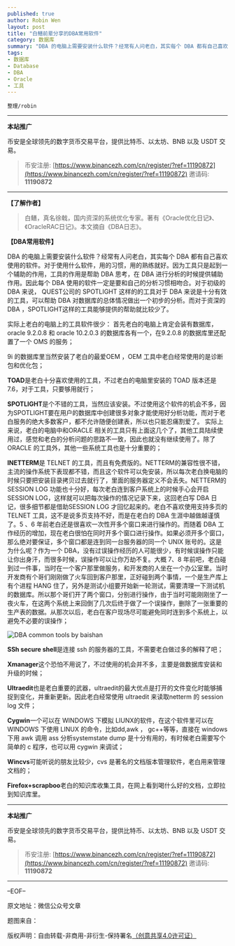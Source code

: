 ```yaml
---
published: true
author: Robin Wen
layout: post
title: "白鳝前辈分享的DBA常用软件"
category: 数据库
summary: "DBA 的电脑上需要安装什么软件？经常有人问老白，其实每个 DBA 都有自己喜欢使用的软件。对于使用什么软件，用的习惯，用的熟练就好。因为工具只是起到一个辅助的作用，工具的作用是帮助 DBA 思考，在 DBA 进行分析的时候提供辅助作用。因此每个 DBA 使用的软件一定是要和自己的分析习惯相吻合。对于初级的 DBA 来说， QUEST公司的 SPOTLIGHT 这样的的工具对于 DBA 来说是十分有效的工具，可以帮助 DBA 对数据库的总体情况做出一个初步的分析。而对于资深的 DBA ，SPOTLIGHT这样的工具能够提供的帮助就比较少了。"
tags:
- 数据库
- Database
- DBA
- Oracle
- 工具
---
```


`整理/robin`

***

**本站推广**

币安是全球领先的数字货币交易平台，提供比特币、以太坊、BNB 以及 USDT 交易。

> 币安注册: [https://www.binancezh.com/cn/register/?ref=11190872](https://www.binancezh.com/cn/register/?ref=11190872)
> 邀请码: **11190872**

***

**【了解作者】**

> 白鳝，真名徐戟，国内资深的系统优化专家。著有《Oracle优化日记》、《OracleRAC日记》。本文摘自《DBA日志》。

**【DBA常用软件】**

DBA 的电脑上需要安装什么软件？经常有人问老白，其实每个 DBA 都有自己喜欢使用的软件。对于使用什么软件，用的习惯，用的熟练就好。因为工具只是起到一个辅助的作用，工具的作用是帮助 DBA 思考，在 DBA 进行分析的时候提供辅助作用。因此每个 DBA 使用的软件一定是要和自己的分析习惯相吻合。对于初级的 DBA 来说， QUEST公司的 SPOTLIGHT 这样的的工具对于 DBA 来说是十分有效的工具，可以帮助 DBA 对数据库的总体情况做出一个初步的分析。而对于资深的 DBA ，SPOTLIGHT这样的工具能够提供的帮助就比较少了。

实际上老白的电脑上的工具软件很少：
首先老白的电脑上肯定会装有数据库，oracle  9.2.0.8 和 oracle  10.2.0.3 的数据库各有一个，在9.2.0.8 的数据库里还配置了一个 OMS 的服务；

9i 的数据库里当然安装了老白的最爱OEM ，OEM 工具中老白经常使用的是诊断包和优化包；

**TOAD**是老白十分喜欢使用的工具，不过老白的电脑里安装的 TOAD 版本还是 7.6，对于工具，只要够用就行；

**SPOTLIGHT**是个不错的工具，当然应该安装。不过使用这个软件的机会不多，因为SPOTLIGHT要在用户的数据库中创建很多对象才能使用好分析功能，而对于老白服务的绝大多数客户，都不允许随便创建表，所以也只能忍痛割爱了。
实际上来说，老白的电脑中和ORACLE 相关的工具只有上面这几个了，其他工具陆续使用过，感觉和老白的分析问题的思路不一致，因此也就没有继续使用了。除了ORACLE 的工具外，其他一些系统工具也是十分重要的；

**lNETTERM**是 TELNET 的工具，而且有免费版的。NETTERM的兼容性很不错，主流的操作系统下表现都不错，而且这个软件可以免安装，所以每次老白换电脑的时候只要把安装目录拷贝过去就行了，里面的服务器定义不会丢失。NETTERM的 SESSION LOG 功能也十分好，每次老白连到客户系统上的时候手心会开启SESSION LOG，这样就可以把每次操作的情况记录下来，这回老白写 DBA 日记，很多细节都是借助SESSION LOG 才回忆起来的。老白不喜欢使用支持多页的TELNET 工具，这不是说多页支持不好，而是在老白的 DBA 生涯中越做越谨慎了。5 、6 年前老白还是很喜欢一次性开多个窗口来进行操作的。而随着 DBA 工作经历的增加，现在老白很怕在同时开多个窗口进行操作。如果必须开多个窗口，那么绝对要保证，多个窗口都是连到同一台服务器的同一个 UNIX 账号的。这是为什么呢？作为一个 DBA，没有过误操作经历的人可能很少，有时候误操作只能让你出身汗，而很多时候，误操作可以让你万劫不复。大概 7、8 年前吧，老白碰到过一件事，当时在一个客户那里做服务，和开发商的人坐在一个办公室里。当时开发商有个哥们刚刚做了火车回到客户那里，正好碰到两个事情，一个是生产库上有个进程 HANG 住了，另外是测试小组要开始新一轮测试，需要清理一下测试机的数据库。所以那个哥们开了两个窗口，分别进行操作，由于当时可能刚刚坐了一夜火车，在这两个系统上来回倒了几次后终于做了一个误操作，删除了一张重要的生产表的数据。从那次以后，老白在客户现场尽可能避免同时连到多个系统上，以避免不必要的误操作；

![DBA common tools by baishan](https://cdn.dbarobin.com/lkqPTDC.jpg)

**SSh secure shell**是连接 ssh 的服务器的工具，不需要老白做过多的解释了吧；

**Xmanager**这个恐怕不用说了，不过使用的机会并不多，主要是做数据库安装和升级的时候；

**Ultraedit**也是老白重要的武器，ultraedit的最大优点是打开的文件变化时能够捕捉到变化，并重新更新。因此老白经常使用 ultraedit 来读取netterm 的 session log 文件；

**Cygwin**一个可以在 WINDOWS 下模拟 LIUNX的软件，在这个软件里可以在 WINDOWS 下使用 LINUX 的命令，比如dd,awk ， gc++等等，直接在 windows 下用 awk 调用 ass 分析systemstate dump 是十分有用的，有时候老白需要写个简单的 c 程序，也可以用 cygwin 来调试；

**Wincvs**可能听说的朋友比较少，cvs 是著名的文档版本管理软件，老白用来管理文档的；

**Firefox+scrapboo**老白的知识库收集工具，在网上看到喝什么好的文档，立即拉到知识库里。

***

**本站推广**

币安是全球领先的数字货币交易平台，提供比特币、以太坊、BNB 以及 USDT 交易。

> 币安注册: [https://www.binancezh.com/cn/register/?ref=11190872](https://www.binancezh.com/cn/register/?ref=11190872)
> 邀请码: **11190872**

***

–EOF–

原文地址：微信公众号文章

题图来自：<a href="http://www.carolynhampe.com/253671/3313623/work/common-tools-commencement-show-branding" target="_blank"><img src="https://cdn.dbarobin.com/klUhMnG.png" title="" height="16px" width="16px" border="0" alt="" /></a>

版权声明：自由转载-非商用-非衍生-保持署名<a href="http://creativecommons.org/licenses/by-nc-nd/4.0/deed.zh" target="_blank">（创意共享4.0许可证）</a>
